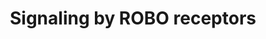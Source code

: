 ---
annotations:
- type: Pathway Ontology
  value: signaling pathway
authors:
- MaintBot
- Khanspers
- ReactomeTeam
- Anwesha
description: The Roundabout (ROBO) family encodes transmembrane receptors that regulate
  axonal guidance and cell migration. The major function of the Robo receptors is
  to mediate repulsion of the navigating growth cones. There are four human Robo homologues,
  ROBO1, ROBO2, ROBO3 and ROBO4. Most of the ROBOs have the similar ectodomain architecture
  as the cell adhesion molecules, with five Ig domains followed by three FN3 repeats,
  except for ROBO4. ROBO4 has two Ig and two FN3 repeats. The cytoplasmic domains
  of ROBO receptors are in general poorly conserved. However, there are four short
  conserved cytoplasmic sequence motifs, named CC0-3, that serve as binding sites
  for adaptor proteins. The ligands for the human ROBO1 and ROBO2 receptors are the
  three SLIT proteins SLIT1, SLIT2, and SLIT3; all of the SLIT proteins contain a
  tandem of four LRR (leucine rich repeat) domains at the N-terminus, termed D1-D4,
  followed by six EGF (epidermal growth factor)-like domains, a laminin G like domain
  (ALPS), three EGF-like domains, and a C-terminal cysteine knot domain. Most SLIT
  proteins are cleaved within the EGF-like region by unknown proteases (reviewed by
  Hohenster 2008, Ypsilanti and Chedotal 2014, Blockus and Chedotal 2016). NELL2 is
  a ligand for ROBO3 (Jaworski et al. 2015).<br><br>SLIT protein binding modulates
  ROBO interactions with the cytosolic adaptors. The cytoplasmic domain of ROBO1 and
  ROBO2 determines the repulsive responses of these receptors. Based on the studies
  from both invertebrate and vertebrate organisms it has been inferred that ROBO induces
  growth cone repulsion by controlling cytoskeletal dynamics via either Abelson kinase
  (ABL) and Enabled (Ena), or RAC1 activity (reviewed by Hohenster 2008, Ypsilanti
  and Chedotal 2014, Blockus and Chedotal 2016). While there is some redundancy in
  the function of ROBO receptors, ROBO1 is implicated as the predominant receptor
  for axon guidance in ventral tracts, and ROBO2 is the predominant receptor for axon
  guidance in dorsal tracts. ROBO2 also repels neuron cell bodies from the floor plate
  (Kim et al. 2011).<p>In addition to regulating axon guidance, ROBO1 and ROBO2 receptors
  are also implicated in regulation of proliferation and transition of primary to
  intermediate neuronal progenitors through a poorly characterized cross-talk with
  NOTCH-mediated activation of HES1 transcription (Borrell et al. 2012).<p>Thalamocortical
  axon extension is regulated by neuronal activity-dependent transcriptional regulation
  of ROBO1 transcription. Lower neuronal activity correlates with increased ROBO1
  transcription, possibly mediated by the NFKB complex (Mire et al. 2012).<p>It is
  suggested that the homeodomain transcription factor NKX2.9 stimulates transcription
  of ROBO2, which is involved in regulation of motor axon exit from the vertebrate
  spinal code (Bravo-Ambrosio et al. 2012).<p>Of the four ROBO proteins, ROBO4 is
  not involved in neuronal system development but is, instead, involved in angiogenesis.
  The interaction of ROBO4 with SLIT3 is involved in proliferation, motility and chemotaxis
  of endothelial cells, and accelerates formation of blood vessels (Zhang et al. 2009).  View
  original pathway at [http://www.reactome.org/PathwayBrowser/#DIAGRAM=376176 Reactome].
last-edited: 2021-01-25
organisms:
- Homo sapiens
redirect_from:
- /index.php/Pathway:WP1918
- /instance/WP1918
schema-jsonld:
- '@context': https://schema.org/
  '@id': https://wikipathways.github.io/pathways/WP1918.html
  '@type': Dataset
  creator:
    '@type': Organization
    name: WikiPathways
  description: The Roundabout (ROBO) family encodes transmembrane receptors that regulate
    axonal guidance and cell migration. The major function of the Robo receptors is
    to mediate repulsion of the navigating growth cones. There are four human Robo
    homologues, ROBO1, ROBO2, ROBO3 and ROBO4. Most of the ROBOs have the similar
    ectodomain architecture as the cell adhesion molecules, with five Ig domains followed
    by three FN3 repeats, except for ROBO4. ROBO4 has two Ig and two FN3 repeats.
    The cytoplasmic domains of ROBO receptors are in general poorly conserved. However,
    there are four short conserved cytoplasmic sequence motifs, named CC0-3, that
    serve as binding sites for adaptor proteins. The ligands for the human ROBO1 and
    ROBO2 receptors are the three SLIT proteins SLIT1, SLIT2, and SLIT3; all of the
    SLIT proteins contain a tandem of four LRR (leucine rich repeat) domains at the
    N-terminus, termed D1-D4, followed by six EGF (epidermal growth factor)-like domains,
    a laminin G like domain (ALPS), three EGF-like domains, and a C-terminal cysteine
    knot domain. Most SLIT proteins are cleaved within the EGF-like region by unknown
    proteases (reviewed by Hohenster 2008, Ypsilanti and Chedotal 2014, Blockus and
    Chedotal 2016). NELL2 is a ligand for ROBO3 (Jaworski et al. 2015).<br><br>SLIT
    protein binding modulates ROBO interactions with the cytosolic adaptors. The cytoplasmic
    domain of ROBO1 and ROBO2 determines the repulsive responses of these receptors.
    Based on the studies from both invertebrate and vertebrate organisms it has been
    inferred that ROBO induces growth cone repulsion by controlling cytoskeletal dynamics
    via either Abelson kinase (ABL) and Enabled (Ena), or RAC1 activity (reviewed
    by Hohenster 2008, Ypsilanti and Chedotal 2014, Blockus and Chedotal 2016). While
    there is some redundancy in the function of ROBO receptors, ROBO1 is implicated
    as the predominant receptor for axon guidance in ventral tracts, and ROBO2 is
    the predominant receptor for axon guidance in dorsal tracts. ROBO2 also repels
    neuron cell bodies from the floor plate (Kim et al. 2011).<p>In addition to regulating
    axon guidance, ROBO1 and ROBO2 receptors are also implicated in regulation of
    proliferation and transition of primary to intermediate neuronal progenitors through
    a poorly characterized cross-talk with NOTCH-mediated activation of HES1 transcription
    (Borrell et al. 2012).<p>Thalamocortical axon extension is regulated by neuronal
    activity-dependent transcriptional regulation of ROBO1 transcription. Lower neuronal
    activity correlates with increased ROBO1 transcription, possibly mediated by the
    NFKB complex (Mire et al. 2012).<p>It is suggested that the homeodomain transcription
    factor NKX2.9 stimulates transcription of ROBO2, which is involved in regulation
    of motor axon exit from the vertebrate spinal code (Bravo-Ambrosio et al. 2012).<p>Of
    the four ROBO proteins, ROBO4 is not involved in neuronal system development but
    is, instead, involved in angiogenesis. The interaction of ROBO4 with SLIT3 is
    involved in proliferation, motility and chemotaxis of endothelial cells, and accelerates
    formation of blood vessels (Zhang et al. 2009).  View original pathway at [http://www.reactome.org/PathwayBrowser/#DIAGRAM=376176
    Reactome].
  keywords:
  - 'RPL32 '
  - 'ARHGAP39 '
  - mRNA in complex
  - 'Ub-ROBO3.1 '
  - 'UBA52(1-76) '
  - 'ABL1 '
  - 'PSMB10 '
  - MSI1
  - 'LHX2 '
  - 'RPL39L '
  - ROBO3.1:DCC:NTN1
  - 'AKAP5 '
  - CAP
  - SLIT2,SLIT2 cleavage
  - 'RPL11 '
  - SLIT1:ROBO1:FLRT3
  - SLIT2(1122-1529)
  - 'PSMB9 '
  - ROBO2,(ROBO1):ROBO3.1
  - 'NELL2 '
  - 'p-S1330-ROBO3.1 '
  - 'CASC3 '
  - 'PSMB3 '
  - 'RPS24 '
  - 'RPL29 '
  - 'RPS5 '
  - 'CLASP2 '
  - Nonsense-Mediated
  - 'SOS1 '
  - 'ROBO3.2 '
  - '3x4Hyp-3Hyp-GlcGalHyl-COL4A5 '
  - 'RPL23A '
  - ROBO1
  - 'RPLP0 '
  - Decay (NMD)
  - 'RBX1 '
  - RHOA:GDP
  - 'HOXA2 '
  - EIF4G1
  - 80S ribosome
  - 'PSME1 '
  - 'UBC(609-684) '
  - eRF3:GDP
  - 'PFN1 '
  - 'RPLP2 '
  - 'UBC(1-76) '
  - 'PSMD9 '
  - 'RHOA '
  - 'RPL38 '
  - 'UBC(77-152) '
  - DCC:ROBO1:SLIT
  - 'RPL21 '
  - 'PSMD11 '
  - 'RPL30 '
  - '5Hyl-COL4A5 '
  - ROBO3.1 mRNA:MSI1
  - 'PAK6 '
  - RHO GTPases Activate
  - (CBC)
  - 'GSPT2 '
  - LHX2,(LHX9):ROBO3
  - SLIT2:ROBO1:Ena/VASP:PFN
  - 'LDB1 '
  - CDC42:GTP
  - 'PSMB2 '
  - 'RPS21 '
  - '3x4Hyp-5Hyl-COL4A5 '
  - 'SLIT3 '
  - 'PSMA5 '
  - 'PSMB11 '
  - '3x4Hyp-3Hyp-5Hyl-COL4A5 '
  - ROBO1,ROBO2
  - LHX2,(LHX9)
  - 'PSME4 '
  - 'PSMC4 '
  - PFN
  - 'RPL8 '
  - Collagen alpha-5(IV)
  - 'RPL22 '
  - 'RPS16 '
  - 'RPL37 '
  - HOXA2:ROBO2 gene
  - 'PSMA1 '
  - 'SLIT2 '
  - 'RPL31 '
  - gene
  - 'PSMB8 '
  - SLIT2:ROBO1:NCK
  - RHOA:GTP
  - 'RPS23 '
  - 'VASP '
  - 'SLIT2(31-1121) '
  - '28S rRNA '
  - SRGAP
  - 'ELOB '
  - 'PSMD3 '
  - NRP1
  - 'UBC(381-456) '
  - H2O
  - 'CAP2 '
  - SLIT2:ROBO1:SRGAP
  - 'RPL5 '
  - Cap Binding Complex
  - Ena/VASP Proteins
  - 'PSMA7 '
  - ROBO3.1 mRNA
  - 'NCK1 '
  - 'PSME3 '
  - 26S proteasome
  - 'RPL13A '
  - 'RPL23 '
  - ROBO2:AKAP5:PRKAR2A-PKA type II
  - 'NTN1 '
  - 'DAG1(30-653) '
  - 'RPS4X '
  - 'PSMA8 '
  - ISL1:LHX3/4:LDB1:SLIT2 gene
  - SLIT2:Dystroglycan
  - 'RPS27L '
  - 'RNPS1 '
  - 'UPF2 '
  - SLIT1:ROBO1
  - ADP
  - 'RPL36AL '
  - 'RPS10 '
  - 'PSME2 '
  - ROBO3.1:AKAP5:p-T497,T638,S657-PRKCA
  - ROBO2:AKAP5:PPP3CB
  - 'LHX9 '
  - 'RPS20 '
  - RAC1:GDP
  - ISL1:LHX3/4:LDB1
  - AKAP5
  - 'GalHyl-COL4A5 '
  - 'RPL35A '
  - 'UBB(1-76) '
  - MYO9B
  - 'RPL14 '
  - 'MSI1 '
  - SLIT1
  - 'ROBO1 '
  - 'RPS28 '
  - ROBO1:SLIT
  - '5S rRNA '
  - ROBO1 gene
  - ROBO1:SLIT2:ARHGAP39
  - 'LHX4 '
  - fragments
  - '3x4Hyp-COL4A5 '
  - 'RPL12 '
  - 'PSMD2 '
  - 'ROBO2 gene '
  - 'NCBP2 '
  - ROBO3.1:AKAP5
  - p-T497,T638,S657-PRKCA
  - Junction:UPF2:UPF3
  - 'RPL36A '
  - 'Heparan sulfate N-acetyl-alpha-D-glucosaminide '
  - 'GDP '
  - 'EIF4G1 '
  - SLIT2:ROBO1:ABL:CLASP
  - ROBO2:AKAP5
  - 'RPS19 '
  - '3x4Hyp-GalHyl-COL4A5 '
  - 'PSMC6 '
  - Keratan sulfate
  - 'PSMD14 '
  - 'RPL37A '
  - ZSWIM8-CUL2 E3
  - 'Keratan sulfate '
  - 'RPS3A '
  - 'PRKACG '
  - SLIT2:ROBO1:NCK:SOS
  - PABPC1
  - proteins
  - 'CLASP1 '
  - 'PAK1 '
  - 'RPS15A '
  - 'SRGAP3 '
  - 'PSMC5 '
  - 'UBC(153-228) '
  - SLIT2:ROBO1:MYO9B
  - Translated ROBO3.2
  - PAKs
  - 'RPL24 '
  - ARHGAP39
  - 'RPS4Y2 '
  - 'PSMD7 '
  - 'GSPT1 '
  - 'RPS8 '
  - Dystroglycan
  - ROBO3.1
  - 'PABPC1 '
  - RAC1:GTP
  - PAK
  - SLIT2(31-1121)
  - 'PSMD8 '
  - MyrG-p-Y419-SRC
  - 'SOS2 '
  - CXCL12:CXCR4:ROBO1:SLIT2
  - 'RPS7 '
  - 'RPS17 '
  - 'PSMA4 '
  - SOS
  - 'SLIT2(1122-1529) '
  - 'PSMC1 '
  - 'RAC1 '
  - 'RPS3 '
  - GDP
  - SLIT1:ROBO1,ROBO2
  - 'UPF3B '
  - 'p-Y1073-ROBO1 '
  - 'PSMB6 '
  - Ub-ROBO3.1:ZSWIM8-CUL2
  - UPF2
  - 'PRKAR2A '
  - 'LHX3 '
  - 'RPS27A(1-76) '
  - 'RPL36 '
  - 'PSMC3 '
  - ROBO2 gene
  - Ub
  - 'RPL28 '
  - 'ROBO3.1 mRNA '
  - GTP
  - LHX2
  - 'PAK5 '
  - ATP
  - 'EIF4A3 '
  - 'RPS14 '
  - SLIT3
  - ROBO3 gene
  - PRKAR2A-PKA type II
  - 'PSMB4 '
  - 'GlcGalHyl-COL4A5 '
  - 'RPL27A '
  - 'RPL17 '
  - 'RPL13 '
  - 'CAP1 '
  - SLIT2
  - ROBO2:SLIT2
  - 'PSMD5 '
  - 'RPS25 '
  - 'ENAH '
  - SLIT2,(SLIT3):Keratan sulfate
  - 'RPL27 '
  - ROBO1:SLIT2
  - SLIT2:p-Y1073-ROBO1:ABL
  - 'UBB(77-152) '
  - SLIT1:ROBO1,ROBO2:NCK2
  - RHO GTPases activate
  - LHX2:ROBO1 gene
  - 'SLIT1 '
  - 'RPS13 '
  - 'EVL '
  - protease
  - 'ROBO3.1 '
  - SLIT2:ROBO1:NCK:PAK
  - 'RPL35 '
  - 'MYO9B '
  - 'ROBO1 gene '
  - 'RPL39 '
  - 'PSMD4 '
  - DCC
  - 'PSMA2 '
  - 'FAU '
  - 'RPL3 '
  - ROBO2:AKAP5:p-T497,T638,S657-PRKCA
  - 'PAK3 '
  - 'PSMD13 '
  - 'PSMB7 '
  - 'RPS27 '
  - 'PSMD1 '
  - Unidentified
  - 'tRNA '
  - 'RPS4Y1 '
  - 'SHFM1 '
  - 'RPL4 '
  - NELL2:ROBO3
  - 'COL4A5 '
  - '3x4Hyp-3Hyp-GalHyl-COL4A5 '
  - 'RPL10 '
  - ROBO1:NRP1
  - 'NRP1 '
  - 'RPL9 '
  - 'NCBP1 '
  - PolyUb-ROBO1
  - SLIT2:ROBO1:ABL
  - 'PSMB5 '
  - 'ETF1 '
  - CXCR4:CXCL12
  - PPP3CB
  - Exon
  - USP33
  - 'NCK2 '
  - 'p-T497,T638,S657-PRKCA '
  - 'RPL3L '
  - 'RPSA '
  - tRNA
  - NELL2
  - 'SRGAP2 '
  - 'RPS2 '
  - 'RPS12 '
  - 'PRKACA '
  - 'RPL26L1 '
  - 'SLIT2 gene '
  - '5.8S rRNA '
  - SLIT2,(SLIT3)
  - GPC1:HSPG
  - ETF1
  - 'CDC42 '
  - 'RPL10A '
  - 'PSMD6 '
  - 'PPP3CB '
  - 'RPL10L '
  - 'RPLP1 '
  - 'ZSWIM8 '
  - 'DCC '
  - '3x4Hyp-GlcGalHyl-COL4A5 '
  - 'PSMB1 '
  - ABL
  - SLIT2:ROBO1:ABL:CAP
  - 'RPL7 '
  - ROCKs
  - SLIT1:COL4A5
  - 'UBC(457-532) '
  - 'RPL26 '
  - ROBO3.2 mRNA
  - 'RPS18 '
  - 'UBC(305-380) '
  - 'UBC(229-304) '
  - 'PSMA3 '
  - 'CUL2 '
  - Complex
  - 'GTP '
  - 'PSMC2 '
  - 'GPC1 '
  - 'PFN2 '
  - CDC42:GDP
  - 'UPF3A '
  - 'RPS29 '
  - chains
  - 'PSMA6 '
  - 'DAG1(654-895) '
  - 'PSMD12 '
  - SLIT3:ROBO1,ROBO2
  - 'RBM8A '
  - 'PRKACB '
  - sulfate
  - NCK2
  - DCC:NTN1
  - 'RPL40 '
  - 'MAGOH '
  - HOXA2
  - ROBO2,(ROBO1)
  - 'PAK2 '
  - FLRT3
  - 'CXCL12(22-93) '
  - 'ROBO2 '
  - 'UBB(153-228) '
  - 'CXCR4 '
  - 'RPS6 '
  - ROBO3.2
  - ROBO3.1:ZSWIM8-CUL2
  - 'RPS27A(77-156) '
  - 'RPL34 '
  - 'RPL18 '
  - CLASP
  - fragments:GPC1:HSPG
  - ubiquitin ligase
  - 'RPL41 '
  - 'RPL19 '
  - 'PSMD10 '
  - 'RPL18A '
  - 'RPS26 '
  - 'RPL15 '
  - 'ELOC '
  - SLIT2:ROBO1:Ena/VASP
  - ROBO3
  - 'RPL7A '
  - 'RPS15 '
  - 'RPL22L1 '
  - 'PAK4 '
  - 'RPL6 '
  - 'FLRT3 '
  - 'ROBO3.2 mRNA '
  - 'SRGAP1 '
  - ROBO1,ROBO2:Keratan
  - 'PSMF1 '
  - 'ISL1 '
  - '3x4Hyp-3Hyp-COL4A5 '
  - with NMD-initiating
  - 'UBC(533-608) '
  - ROBO2
  - Pi
  - '18S rRNA '
  - 'ABL2 '
  - 'p-Y1019-ROBO3.1 '
  - p-S1330-ROBO3.1:AKAP5:p-T497,T638,S657-PRKCA
  - 'MAGOHB '
  - NCK1,NCK2
  - 'RPS9 '
  - SLIT2 gene
  - 'RPS11 '
  - 'ROBO3 gene '
  - p-Y1019-ROBO3.1:DCC:NTN1
  - LHX2:ROBO2 gene
  license: CC0
  name: Signaling by ROBO receptors
seo: CreativeWork
title: Signaling by ROBO receptors
wpid: WP1918
---